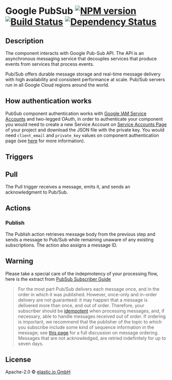 # Google PubSub [![NPM version][npm-image]][npm-url] [![Build Status][travis-image]][travis-url] [![Dependency Status][daviddm-image]][daviddm-url]
## Description

The component interacts with Google Pub-Sub API. The API is an asynchronous messaging service that decouples services that produce events from services that process events.

Pub/Sub offers durable message storage and real-time message delivery with high availability and consistent performance at scale. Pub/Sub servers run in all Google Cloud regions around the world.

## How authentication works

PubSub component authentication works with
[Google IAM Service Accounts](https://developers.google.com/identity/protocols/OAuth2ServiceAccount)
and two-legged OAuth, in order to authenticate your component you would
need to create a new Service Account on [Service Accounts Page](https://console.developers.google.com/permissions/serviceaccounts)
 of your project and download the JSON file with the private key.
 You would need ``client_email`` and ``private_key`` values
 on component authentication page (see [here](https://github.com/google/google-api-nodejs-client#using-jwt-service-tokens)
 for more information).

## Triggers

## Pull

The Pull trigger receives a message, emits it, and sends an acknowledgment to Pub/Sub.

## Actions

### Publish

The Publish action retrieves message body from the previous step and sends a message to Pub/Sub while remaining unaware of any existing subscriptions. The action also assigns a message ID.

## Warning

Please take a special care of the indepmotency of your processing flow, here is the extract from [PubSub Subscriber Guide](https://cloud.google.com/pubsub/docs/subscriber)

> For the most part Pub/Sub delivers each message once, and in the order in which it was published. However, once-only and in-order delivery are not guaranteed: it may happen that a message is delivered more than once, and out of order. Therefore, your subscriber should be [idempotent](http://en.wikipedia.org/wiki/Idempotence#Computer_science_meaning) when processing messages, and, if necessary, able to handle messages received out of order. If ordering is important, we recommend that the publisher of the topic to which you subscribe include some kind of sequence information in the message; see [this page](https://cloud.google.com/pubsub/ordering) for a full discussion on message ordering. Messages that are not acknowledged, are retried indefinitely for up to seven days.

## License

Apache-2.0 © [elastic.io GmbH](http://elastic.io)


[npm-image]: https://badge.fury.io/js/google-pubsub.svg
[npm-url]: https://npmjs.org/package/google-pubsub
[travis-image]: https://travis-ci.org/elasticio/google-pubsub.svg?branch=master
[travis-url]: https://travis-ci.org/elasticio/google-pubsub
[daviddm-image]: https://david-dm.org/elasticio/google-pubsub.svg?theme=shields.io
[daviddm-url]: https://david-dm.org/elasticio/google-pubsub
